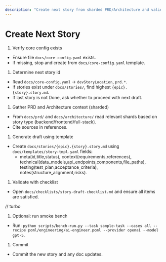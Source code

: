 ```yaml
---
description: "Create next story from sharded PRD/Architecture and validate via checklist"
---
```


# Create Next Story

1. Verify core config exists

- Ensure file `docs/core-config.yaml` exists.
- If missing, stop and create from `docs/core-config.yaml` template.

1. Determine next story id

- Read `docs/core-config.yaml` → `devStoryLocation`, `prd.*`.
- If stories exist under `docs/stories/`, find highest `{epic}.{story}.story.md`.
- If last story is not Done, ask whether to proceed with next draft.

1. Gather PRD and Architecture context (sharded)

- From `docs/prd/` and `docs/architecture/` read relevant shards based on story type (backend/frontend/full-stack).
- Cite sources in references.

1. Generate draft using template

- Create `docs/stories/{epic}.{story}.story.md` using `docs/templates/story-tmpl.yaml` fields:
  - meta(id,title,status), context(requirements,references), technical(data_models,api_endpoints,components,file_paths), testing(test_plan,acceptance_criteria), notes(structure_alignment,risks).

1. Validate with checklist

- Open `docs/checklists/story-draft-checklist.md` and ensure all items are satisfied.

// turbo

1. Optional: run smoke bench

- Run: `python scripts/bench-run.py --task sample-task --cases all --recipe poml/engineering/ai-engineer.poml --provider openai --model gpt-5`.

1. Commit

- Commit the new story and any doc updates.
